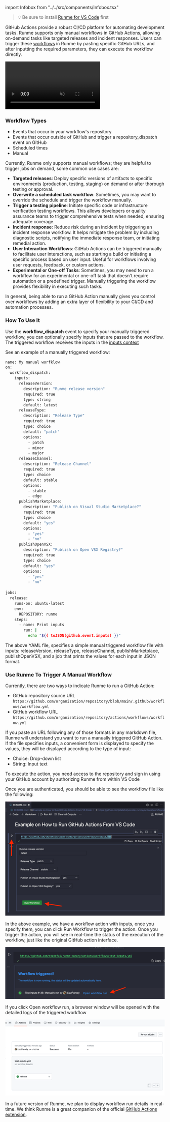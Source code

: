 import Infobox from "../../src/components/Infobox.tsx"


> 💡 Be sure to install [Runme for VS Code](/install#runme-for-vs-code) first


GitHub Actions provide a robust CI/CD platform for automating development tasks. Runme supports only manual workflows in GitHub Actions, allowing on-demand tasks like targeted releases and incident responses. Users can trigger these [workflows](https://docs.github.com/en/actions/using-workflows/about-workflows) in Runme by pasting specific GitHub URLs, and after inputting the required parameters, they can execute the workflow directly.

<video className="rounded" autoPlay loop muted playsInline controls>
  <source src="videos/embed.mp4" type="video/mp4" />
  <source src="videos/embed.webm" type="video/webm" />
</video>

### Workflow Types

- Events that occur in your workflow's repository
- Events that occur outside of GitHub and trigger a repository_dispatch event on GitHub
- Scheduled times
- Manual

Currently, Runme only supports manual workflows; they are helpful to trigger jobs on demand, some common use cases are:

- **Targeted releases**: Deploy specific versions of artifacts to specific environments (production, testing, staging) on demand or after thorough testing or approval.
- **Overwrite a scheduled task workflow**: Sometimes, you may want to override the schedule and trigger the workflow manually.
- **Trigger a testing pipeline**: Initiate specific code or infrastructure verification testing workflows. This allows developers or quality assurance teams to trigger comprehensive tests when needed, ensuring adequate coverage.
- **Incident response**: Reduce risk during an incident by triggering an incident response workflow. It helps mitigate the problem by including diagnostic scripts, notifying the immediate response team, or initiating remedial action.
- **User Interaction Workflows**: GitHub Actions can be triggered manually to facilitate user interactions, such as starting a build or initiating a specific process based on user input. Useful for workflows involving user requests, feedback, or custom actions.
- **Experimental or One-off Tasks**: Sometimes, you may need to run a workflow for an experimental or one-off task that doesn't require automation or a predefined trigger. Manually triggering the workflow provides flexibility in executing such tasks.

In general, being able to run a GitHub Action manually gives you control over workflows by adding an extra layer of flexibility to your CI/CD and automation processes.

### How To Use It

Use the __workflow_dispatch__ event to specify your manually triggered workflow, you can optionally specify inputs that are passed to the workflow. The triggered workflow receives the inputs in the [inputs context](https://docs.github.com/en/actions/learn-github-actions/contexts#inputs-context)

See an example of a manually triggered workflow:

```sh
name: My manual worfklow
on:
  workflow_dispatch:
    inputs:
      releaseVersion:
        description: "Runme release version"
        required: true
        type: string
        default: latest
      releaseType:
        description: "Release Type"
        required: true
        type: choice
        default: "patch"
        options:
          - patch
          - minor
          - major
      releaseChannel:
        description: "Release Channel"
        required: true
        type: choice
        default: stable
        options:
          - stable
          - edge
      publishMarketplace:
        description: "Publish on Visual Studio Marketplace?"
        required: true
        type: choice
        default: "yes"
        options:
          - "yes"
          - "no"
      publishOpenVSX:
        description: "Publish on Open VSX Registry?"
        required: true
        type: choice
        default: "yes"
        options:
          - "yes"
          - "no"

jobs:
  release:
    runs-on: ubuntu-latest
    env:
      REPOSITORY: runme
    steps:
      - name: Print inputs
        run: |
          echo "${{ toJSON(github.event.inputs) }}"
```

The above YAML file, specifies a simple manual triggered workflow file with inputs: releaseVersion, releaseType, releaseChannel, publishMarketplace, publishOpenVSX, and a job that prints the values for each input in JSON format.

### Use Runme To Trigger A Manual Workflow

Currently, there are two ways to indicate Runme to run a GitHub Action:

- GitHub repository source URL
   `https://github.com/organization/repository/blob/main/.github/workflows/workflow.yml`
- GitHub workflow URL
   `https://github.com/organization/repository/actions/workflows/workflow.yml`

If you paste an URL following any of those formats in any markdown file, Runme will understand you want to run a manually triggered GitHub Action. If the file specifies inputs, a convenient form is displayed to specify the values, they will be displayed according to the type of input:

- Choice: Drop-down list
- String: Input text

To execute the action, you need access to the repository and sign in using your GitHub account by authorizing Runme from within VS Code

Once you are authenticated, you should be able to see the workflow file like the following:

![paste GitHub action URL](../../static/img/github-1.png)

In the above example, we have a workflow action with inputs, once you specify them, you can click Run Workflow to trigger the action.
Once you trigger the action, you will see in real-time the status of the execution of the workflow, just like the original GitHub action interface.

![trigger github action](../../static/img/github-2.png)

If you click Open workflow run, a browser window will be opened with the detailed logs of the triggered workflow

![trigger github action](../../static/img/github-3.png)

In a future version of Runme, we plan to display workflow run details in real-time. We think Runme is a great companion of the official [GitHub Actions extension](https://marketplace.visualstudio.com/items?itemName=GitHub.vscode-github-actions).